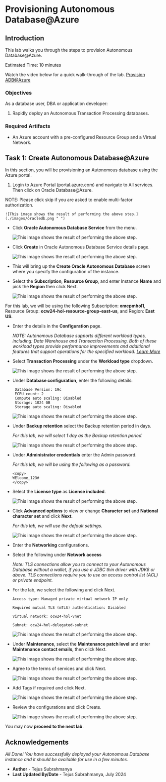 
# Provisioning Autonomous Database@Azure

## Introduction

This lab walks you through the steps to provision Autonomous Database@Azure. 

Estimated Time: 10 minutes

Watch the video below for a quick walk-through of the lab.
[Provision ADB@Azure](videohub:1_2qkjv6o5)

### Objectives

As a database user, DBA or application developer:

1. Rapidly deploy an Autonomous Transaction Processing databases.

### Required Artifacts

- An Azure account with a pre-configured Resource Group and a Virtual Network.

## Task 1: Create Autonomous Database@Azure

In this section, you will be provisioning an Autonomous database using the Azure portal.

1.	Login to Azure Portal (portal.azure.com) and navigate to All services. Then click on Oracle Database@Azure.

NOTE: Please click skip if you are asked to enable multi-factor authorization.

    ![This image shows the result of performing the above step.](./images/oracledb.png " ")

-  Click **Oracle Autonomous Database Service** from the menu.

    ![This image shows the result of performing the above step.](./images/adb.png " ")

- Click **Create** in Oracle Autonomous Database Service details page.

    ![This image shows the result of performing the above step.](./images/createadb.png " ")


-  This will bring up the **Create Oracle Autonomous Database** screen where you specify the configuration of the instance.

- Select the **Subscription**, **Resource Group**, and enter Instance **Name** and pick the **Region** then click Next.

    ![This image shows the result of performing the above step.](./images/basics.png " ")

For this lab, we will be using the following Subscription: **omcpmhol1**, Resource Group: **ocw24-hol-resource-group-east-us**, and Region: **East US**.

-  Enter the details in the **Configuration** page.

    *NOTE: Autonomous Database supports different workload types, including: Data Warehouse and Transaction Processing. Both of these workload types provide performance improvements and additional features that support operations for the specified workload. [Learn More](https://docs.oracle.com/en/cloud/paas/autonomous-database/serverless/adbsb/about-autonomous-database-workloads.html#GUID-E1C8C5F2-22FB-4225-A3B9-9E78277A5834)*

-  Select **Transaction Processing** under the **Workload type** dropdown.
    
    ![This image shows the result of performing the above step.](./images/transaction.png " ")

- Under **Database configuration**, enter the following details:
    ```
     Database Version: 19c
     ECPU count: 2
     Compute auto scaling: Disabled
     Storage: 1024 GB
     Storage auto scaling: Disabled
    ```
    ![This image shows the result of performing the above step.](./images/config.png " ")


-  Under **Backup retention** select the Backup retention period in days.
    
    *For this lab, we will select 1 day as the Backup retention period.*

    ![This image shows the result of performing the above step.](./images/backup.png " ")

-  Under **Administrator credentials** enter the Admin password.

    *For this lab, we will be using the following as a password.*

    ```
    <copy>
    WElcome_123#
    </copy>
    ```

- Select the  **License type** as **License included**.

    ![This image shows the result of performing the above step.](./images/license.png " ")

-  Click **Advanced options** to view or change **Character set** and **National character set** and click **Next**.

    *For this lab, we will use the default settings.*

    ![This image shows the result of performing the above step.](./images/char.png " ")


- Enter the **Networking** configurations.

- Select the following under **Network access**
    
    *Note: TLS connections allow you to connect to your Autonomous Database without a wallet, if you use a JDBC thin driver with JDK8 or above. TLS connections require you to use an access control list (ACL) or private endpoint.*

- For the lab, we select the following and click Next. 

    ```
    Access type: Managed private virtual network IP only
    
    Required mutual TLS (mTLS) authentication: Disabled
    
    Virtual network: ocw24-hol-vnet
    
    Subnet: ocw24-hol-delegated-subnet
    ```

    ![This image shows the result of performing the above step.](./images/network.png " ")
    

- Under **Maintenance**, select the **Maintenance patch level** and enter **Maintenance contact emails**, then click Next.
    
    ![This image shows the result of performing the above step.](./images/maintenance.png " ")

- Agree to the terms of services and click Next.

    ![This image shows the result of performing the above step.](./images/agree.png " ")

- Add Tags if required and click Next.

    ![This image shows the result of performing the above step.](./images/tags.png " ")

- Review the configurations and click Create.

    ![This image shows the result of performing the above step.](./images/review.png " ")


You may now **proceed to the next lab**.

## Acknowledgements

*All Done! You have successfully deployed your Autonomous Database instance and it should be available for use in a few minutes.*

- **Author** - Tejus Subrahmanya
- **Last Updated By/Date** - Tejus Subrahmanya, July 2024